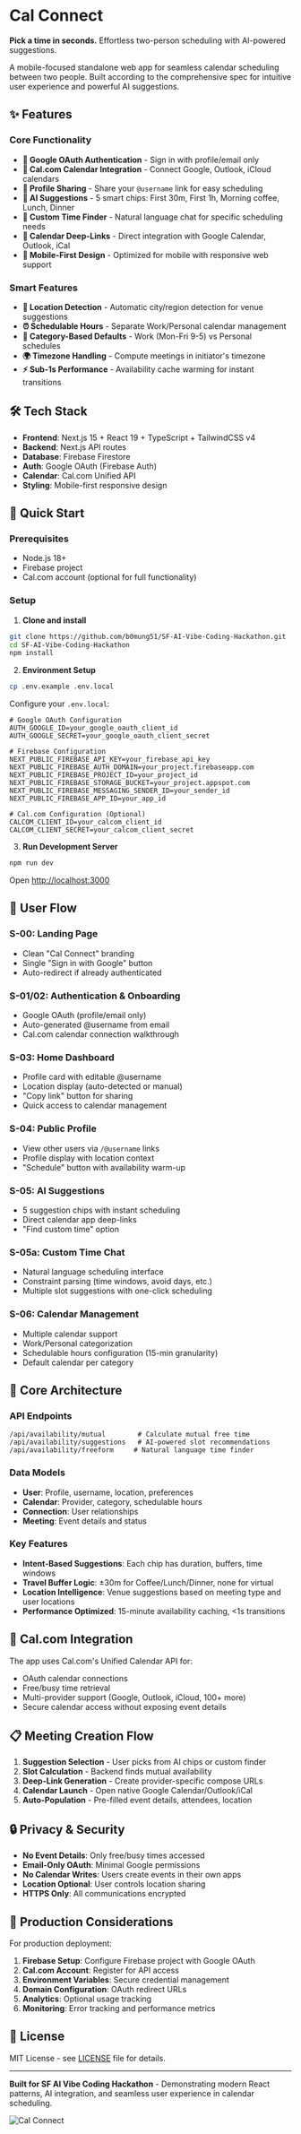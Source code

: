# Cal Connect

**Pick a time in seconds.** Effortless two-person scheduling with AI-powered suggestions.

A mobile-focused standalone web app for seamless calendar scheduling between two people. Built according to the comprehensive spec for intuitive user experience and powerful AI suggestions.

## ✨ Features

### Core Functionality
- **🔐 Google OAuth Authentication** - Sign in with profile/email only
- **📅 Cal.com Calendar Integration** - Connect Google, Outlook, iCloud calendars
- **👤 Profile Sharing** - Share your `@username` link for easy scheduling
- **🤖 AI Suggestions** - 5 smart chips: First 30m, First 1h, Morning coffee, Lunch, Dinner
- **💬 Custom Time Finder** - Natural language chat for specific scheduling needs
- **🔗 Calendar Deep-Links** - Direct integration with Google Calendar, Outlook, iCal
- **📱 Mobile-First Design** - Optimized for mobile with responsive web support

### Smart Features
- **📍 Location Detection** - Automatic city/region detection for venue suggestions
- **⏰ Schedulable Hours** - Separate Work/Personal calendar management
- **🏢 Category-Based Defaults** - Work (Mon-Fri 9-5) vs Personal schedules
- **🌍 Timezone Handling** - Compute meetings in initiator's timezone
- **⚡ Sub-1s Performance** - Availability cache warming for instant transitions

## 🛠 Tech Stack

- **Frontend**: Next.js 15 + React 19 + TypeScript + TailwindCSS v4
- **Backend**: Next.js API routes
- **Database**: Firebase Firestore
- **Auth**: Google OAuth (Firebase Auth)
- **Calendar**: Cal.com Unified API
- **Styling**: Mobile-first responsive design

## 🚀 Quick Start

### Prerequisites
- Node.js 18+
- Firebase project
- Cal.com account (optional for full functionality)

### Setup

1. **Clone and install**
```bash
git clone https://github.com/b0mung51/SF-AI-Vibe-Coding-Hackathon.git
cd SF-AI-Vibe-Coding-Hackathon
npm install
```

2. **Environment Setup**
```bash
cp .env.example .env.local
```

Configure your `.env.local`:
```env
# Google OAuth Configuration
AUTH_GOOGLE_ID=your_google_oauth_client_id
AUTH_GOOGLE_SECRET=your_google_oauth_client_secret

# Firebase Configuration
NEXT_PUBLIC_FIREBASE_API_KEY=your_firebase_api_key
NEXT_PUBLIC_FIREBASE_AUTH_DOMAIN=your_project.firebaseapp.com
NEXT_PUBLIC_FIREBASE_PROJECT_ID=your_project_id
NEXT_PUBLIC_FIREBASE_STORAGE_BUCKET=your_project.appspot.com
NEXT_PUBLIC_FIREBASE_MESSAGING_SENDER_ID=your_sender_id
NEXT_PUBLIC_FIREBASE_APP_ID=your_app_id

# Cal.com Configuration (Optional)
CALCOM_CLIENT_ID=your_calcom_client_id
CALCOM_CLIENT_SECRET=your_calcom_client_secret
```

3. **Run Development Server**
```bash
npm run dev
```

Open [http://localhost:3000](http://localhost:3000)

## 📱 User Flow

### S-00: Landing Page
- Clean "Cal Connect" branding
- Single "Sign in with Google" button
- Auto-redirect if already authenticated

### S-01/02: Authentication & Onboarding
- Google OAuth (profile/email only)
- Auto-generated @username from email
- Cal.com calendar connection walkthrough

### S-03: Home Dashboard
- Profile card with editable @username
- Location display (auto-detected or manual)
- "Copy link" button for sharing
- Quick access to calendar management

### S-04: Public Profile
- View other users via `/@username` links
- Profile display with location context
- "Schedule" button with availability warm-up

### S-05: AI Suggestions
- 5 suggestion chips with instant scheduling
- Direct calendar app deep-links
- "Find custom time" option

### S-05a: Custom Time Chat
- Natural language scheduling interface
- Constraint parsing (time windows, avoid days, etc.)
- Multiple slot suggestions with one-click scheduling

### S-06: Calendar Management
- Multiple calendar support
- Work/Personal categorization
- Schedulable hours configuration (15-min granularity)
- Default calendar per category

## 🔧 Core Architecture

### API Endpoints
```
/api/availability/mutual        # Calculate mutual free time
/api/availability/suggestions   # AI-powered slot recommendations
/api/availability/freeform     # Natural language time finder
```

### Data Models
- **User**: Profile, username, location, preferences
- **Calendar**: Provider, category, schedulable hours
- **Connection**: User relationships
- **Meeting**: Event details and status

### Key Features
- **Intent-Based Suggestions**: Each chip has duration, buffers, time windows
- **Travel Buffer Logic**: ±30m for Coffee/Lunch/Dinner, none for virtual
- **Location Intelligence**: Venue suggestions based on meeting type and user locations
- **Performance Optimized**: 15-minute availability caching, <1s transitions

## 🎯 Cal.com Integration

The app uses Cal.com's Unified Calendar API for:
- OAuth calendar connections
- Free/busy time retrieval
- Multi-provider support (Google, Outlook, iCloud, 100+ more)
- Secure calendar access without exposing event details

## 📋 Meeting Creation Flow

1. **Suggestion Selection** - User picks from AI chips or custom finder
2. **Slot Calculation** - Backend finds mutual availability
3. **Deep-Link Generation** - Create provider-specific compose URLs
4. **Calendar Launch** - Open native Google Calendar/Outlook/iCal
5. **Auto-Population** - Pre-filled event details, attendees, location

## 🔒 Privacy & Security

- **No Event Details**: Only free/busy times accessed
- **Email-Only OAuth**: Minimal Google permissions
- **No Calendar Writes**: Users create events in their own apps
- **Location Optional**: User controls location sharing
- **HTTPS Only**: All communications encrypted

## 🚀 Production Considerations

For production deployment:

1. **Firebase Setup**: Configure Firebase project with Google OAuth
2. **Cal.com Account**: Register for API access
3. **Environment Variables**: Secure credential management
4. **Domain Configuration**: OAuth redirect URLs
5. **Analytics**: Optional usage tracking
6. **Monitoring**: Error tracking and performance metrics

## 📄 License

MIT License - see [LICENSE](LICENSE) file for details.

---

**Built for SF AI Vibe Coding Hackathon** - Demonstrating modern React patterns, AI integration, and seamless user experience in calendar scheduling.

![Cal Connect](https://github.com/b0mung51/SF-AI-Vibe-Coding-Hackathon/raw/main/screenshot.png)